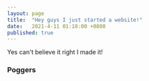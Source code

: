 ```yaml
---
layout: page
title:  "Hey guys I just started a website!"
date:   2021-4-11 01:18:00 +0800
published: true
---
```


Yes can't believe it right I made it!

### Poggers

